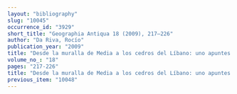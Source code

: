 ```yaml
---
layout: "bibliography"
slug: "10045"
occurrence_id: "3929"
short_title: "Geographia Antiqua 18 (2009), 217–226"
author: "Da Riva, Rocío"
publication_year: "2009"
title: "Desde la muralla de Media a los cedros del Líbano: uno apuntes de geografía del Próximo Oriente Antiguo"
volume_no_: "18"
pages: "217-226"
title: "Desde la muralla de Media a los cedros del Líbano: uno apuntes de geografía del Próximo Oriente Antiguo"
previous_item: "10048"
---
```

